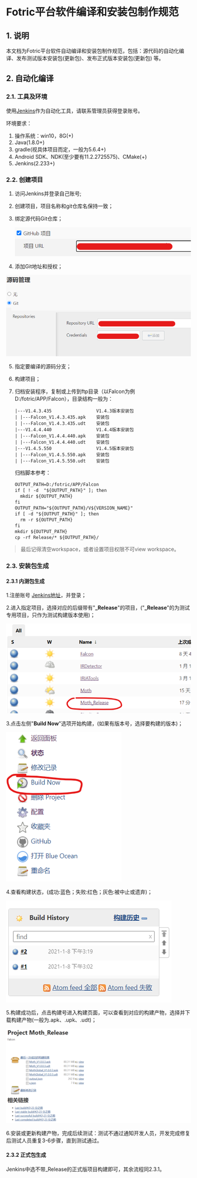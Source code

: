 # Fotric平台软件编译和安装包制作规范

## 1. 说明

本文档为Fotric平台软件自动编译和安装包制作规范，包括：源代码的自动化编译、发布测试版本安装包(更新包)、发布正式版本安装包(更新包) 等。

## 2. 自动化编译

### 2.1. 工具及环境

使用[Jenkins](http://192.168.10.149:8080/)作为自动化工具，请联系管理员获得登录账号。

环境要求：

1. 操作系统：win10，8G(+)
2. Java(1.8.0+)
3. gradle(视具体项目而定，一般为5.6.4+)
4. Android SDK、NDK(至少要有11.2.2725575)、CMake(+)
5. Jenkins(2.233+)

### 2.2. 创建项目

1. 访问Jenkins并登录自己账号;

2. 创建项目，项目名称和git仓库名保持一致；

3. 绑定源代码Git仓库；

   ![jenkins_git](res/jenkins_git.png)

4. 添加Git地址和授权；

![jenkins_源码管理](res/jenkins_源码管理.png)

5. 指定要编译的源码分支；

6. 构建项目；

7. 归档安装程序，复制或上传到ftp目录（以Falcon为例 D:/fotric/APP/Falcon），目录结构一般为：

   ```
   |---V1.4.3.435                 V1.4.3版本安装包
   | |---Falcon_V1.4.3.435.apk	  安装包
   | |---Falcon_V1.4.3.435.udt	  安装包
   |---V1.4.4.440                 V1.4.4版本安装包
   | |---Falcon_V1.4.4.440.apk	  安装包
   | |---Falcon_V1.4.4.440.udt	  安装包
   |---V1.4.5.550                 V1.4.5版本安装包
   | |---Falcon_V1.4.5.550.apk	  安装包
   | |---Falcon_V1.4.5.550.udt	  安装包
   ```

   归档脚本参考：

   ```
   OUTPUT_PATH=D:/fotric/APP/Falcon
   if [ ! -d  "${OUTPUT_PATH}" ]; then
     mkdir ${OUTPUT_PATH}
   fi
   OUTPUT_PATH="${OUTPUT_PATH}/V${VERSION_NAME}"
   if [ -d "${OUTPUT_PATH}" ]; then
     rm -r ${OUTPUT_PATH}
   fi
   mkdir ${OUTPUT_PATH}
   cp -rf Release/* ${OUTPUT_PATH}/
   ```

> 最后记得清空workspace，或者设置项目权限不可view workspace。

### 2.3. 安装包生成

#### 2.3.1 内测包生成

1.注册账号 [Jenkins地址](http://192.168.10.149:8080/)，并登录；

2.进入指定项目，选择对应的后缀带有"**_Release**"的项目，("**_Release**"的为测试专用项目，只作为测试构建版本使用)；

![测试构建版本_项目列表](res/测试构建版本_项目列表.png)

3.点击左侧"**Build Now**"选项开始构建，(如果有版本号，选择要构建的版本)；

![测试构建版本_构建](res/测试构建版本_构建.png)

4.查看构建状态，(成功:蓝色；失败:红色；灰色:被中止或遗弃)；

![测试构建版本_构建结果](res/测试构建版本_构建结果.png)

5.构建成功后，点击构建号进入构建页面，可以查看到对应的构建产物，选择并下载构建产物(一般为.apk、.upk、.udt)；

![测试构建版本_构建产物](res/测试构建版本_构建产物.png)

6.安装或更新构建产物，完成后续测试：测试不通过通知开发人员，开发完成修复后测试人员重复3-6步骤，直到测试通过。

#### 2.3.2 正式包生成

Jenkins中选不带_Release的正式版项目构建即可，其余流程同2.3.1。